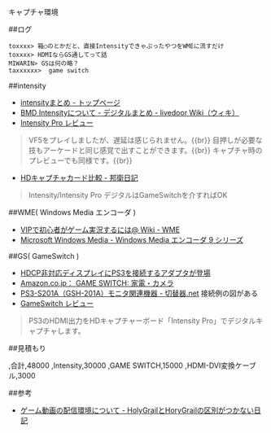 キャプチャ環境

##ログ

    toxxxx> 箱○のとかだと、直接IntensityできゃぷったやつをWMEに流すだけ
    toxxxx> HDMIならGS通してって話
    MIWARIN> GSは何の略？
    taxxxxxx>  game switch

##intensity

* [intensityまとめ - トップページ](http://www34.atwiki.jp/intensity/)
* [BMD Intensityについて - デジタルまとめ - livedoor Wiki（ウィキ）](http://wiki.livedoor.jp/kishow99/d/BMD%20Intensity%A4%CB%A4%C4%A4%A4%A4%C6)
* [Intensity Pro レビュー](http://axts10.web.infoseek.co.jp/kusunoki/intensity_pro/)

> VF5をプレイしましたが、遅延は感じられません。{{br}}
> 目押しが必要な技もアーケードと同じ感覚で出すことができます。{{br}}
> キャプチャ時のプレビューでも同様です。{{br}}


* [HDキャプチャカード比較 - 邦衛日記](http://karinto2.mine.nu/blog/kuni/2007/08/hd.html)

> Intensity/Intensity Pro デジタルはGameSwitchを介すればOK

##WME( Windows Media エンコーダ )

* [VIPで初心者がゲーム実況するには@ Wiki - WME](http://www18.atwiki.jp/live2ch/pages/23.html)
* [Microsoft Windows Media - Windows Media エンコーダ 9 シリーズ](http://www.microsoft.com/japan/windows/windowsmedia/9series/encoder/default.aspx)


##GS( GameSwitch )

* [HDCP非対応ディスプレイにPS3を接続するアダプタが登場](http://akiba-pc.watch.impress.co.jp/hotline/20070602/etc_ps3s201.html)
* [Amazon.co.jp： GAME SWITCH: 家電・カメラ](http://www.amazon.co.jp/dp/B000TKLT2Y)
* [PS3-S201A（GSH-201A）モニタ関連機器 - 切替器.net](http://www.kirikaeki.net/monitor/switch/ps3s201a/) 接続例の図がある
* [GameSwitch レビュー](http://axts10.web.infoseek.co.jp/kusunoki/gameswitch/)


> PS3のHDMI出力をHDキャプチャーボード「Intensity Pro」でデジタルキャプチャします。


##見積もり

,合計,48000
,Intensity,30000
,GAME SWITCH,15000
,HDMI-DVI変換ケーブル,3000

##参考

* [ゲーム動画の配信環境について - HolyGrailとHoryGrailの区別がつかない日記](http://d.digmoat.jp/2011/05/game-broadcast.html)
